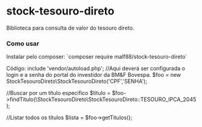 # stock-tesouro-direto
Biblioteca para consulta de valor do tesouro direto.

<h3>Como usar</h3>
Instalar pelo composer:
`composer require malf88/stock-tesouro-direto`

Código:
include 'vendor/autoload.php';
//Aqui deverá ser configurada o login e a senha do portal do investidor da BM&F Bovespa.
$foo = new StockTesouroDireto\StockTesouroDireto('CPF','SENHA');

//Buscar por um título especifico
$titulo = $foo->findTitulo(\StockTesouroDireto\StockTesouroDireto::TESOURO_IPCA_2045);

//Listar todos os títulos
$lista = $foo->getTitulos();
